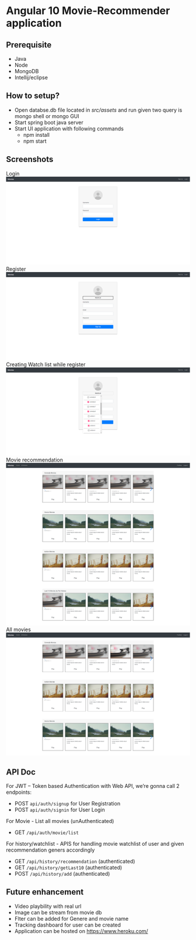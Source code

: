 # Angular 10 Movie-Recommender application

## Prerequisite 
- Java
- Node
- MongoDB
- Intellij/eclipse

## How to setup?
- Open databse.db file located in *src/assets* and run given two query is mongo shell or mongo GUI
- Start spring boot java server
- Start UI application with following commands
    - npm install
    - npm start

## Screenshots

Login
![alt text](https://github.com/pnjha29/MovieRecomender/blob/main/src/assets/login.png?raw=true)
Register
![alt text](https://github.com/pnjha29/MovieRecomender/blob/main/src/assets/registration.png?raw=true)
Creating Watch list while register
![alt text](https://github.com/pnjha29/MovieRecomender/blob/main/src/assets/selectWatchlistWhileSignup.png?raw=true)
Movie recommendation
![alt text](https://github.com/pnjha29/MovieRecomender/blob/main/src/assets/MovieRecommendation.png?raw=true)
All movies
![alt text](https://github.com/pnjha29/MovieRecomender/blob/main/src/assets/allMovies.png?raw=true)

## API Doc

For JWT – Token based Authentication with Web API, we’re gonna call 2 endpoints:
- POST `api/auth/signup` for User Registration
- POST `api/auth/signin` for User Login

For Movie - List all movies (unAuthenticated)
-  GET `/api/auth/movie/list`
  
For history/watchlist - APIS for handling movie watchlist of user and given recommendation geners accordingly
-  GET `/api/history/recommendation` (authenticated)
-  GET `/api/history/getLast10` (authenticated)
-  POST `/api/history/add` (authenticated)
  
 ## Future enhancement

- Video playbility with real url
- Image can be stream from movie db
- Flter can be added for Genere and movie name
- Tracking dashboard for user can be created
- Application can be hosted on https://www.heroku.com/

